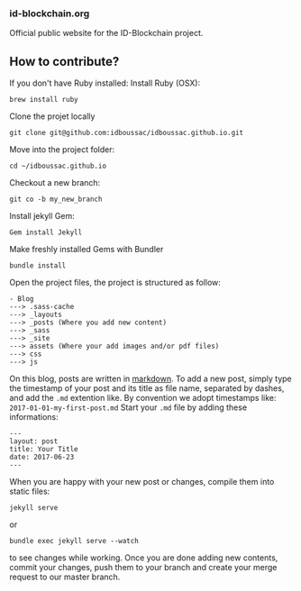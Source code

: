 ### id-blockchain.org


Official public website for the ID-Blockchain project.


## How to contribute?
If you don't have Ruby installed: Install Ruby (OSX):
```
brew install ruby
```
Clone the projet locally
```
git clone git@github.com:idboussac/idboussac.github.io.git
```
Move into the project folder:
```
cd ~/idboussac.github.io
```
Checkout a new branch:
```
git co -b my_new_branch
```
Install jekyll Gem:
```
Gem install Jekyll
```
Make freshly installed Gems with Bundler
```
bundle install
```
Open the project files, the project is structured as follow:
```
- Blog
---> .sass-cache
---> _layouts
---> _posts (Where you add new content)
---> _sass
---> _site
---> assets (Where your add images and/or pdf files)
---> css
---> js
```
On this blog, posts are written in [markdown](https://github.com/adam-p/markdown-here/wiki/Markdown-Cheatsheet). To add a new post, simply type the timestamp of your post and its title as file name, separated by dashes, and add the `.md` extention like. By convention we adopt timestamps like: `2017-01-01-my-first-post.md`
Start your `.md` file by adding these informations:
```
---
layout: post
title: Your Title
date: 2017-06-23
---
```
When you are happy with your new post or changes, compile them into static files:
```
jekyll serve
```
or
```
bundle exec jekyll serve --watch
```
to see changes while working.
Once you are done adding new contents, commit your changes, push them to your branch and create your merge request to our master branch.
